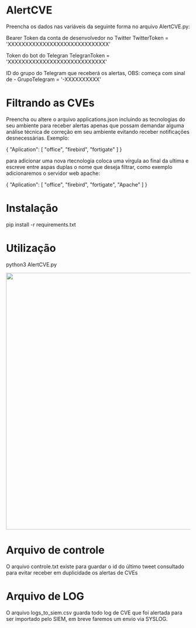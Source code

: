 # AlertCVE

Preencha os dados nas variáveis da seguinte forma no arquivo AlertCVE.py:

Bearer Token da conta de desenvolvedor no Twitter
TwitterToken = 'XXXXXXXXXXXXXXXXXXXXXXXXXXXXX'

Token do bot do Telegran
TelegranToken = 'XXXXXXXXXXXXXXXXXXXXXXXXXXXX'

ID do grupo do Telegram que receberá os alertas, OBS: começa com sinal de -
GrupoTelegram = '-XXXXXXXXXX'

# Filtrando as CVEs

Preencha ou altere o arquivo applications.json incluindo as tecnologias do seu ambiente para receber alertas apenas que possam demandar alguma análise técnica de correção em seu ambiente evitando receber notificações desnecessárias.
Exemplo:

{
	"Aplication": [
			"office",
			"firebird",
			"fortigate"
	]
}

para adicionar uma nova rtecnologia coloca uma vírgula ao final da ultima e escreve entre aspas duplas o nome que deseja filtrar, como exemplo adicionaremos o servidor web apache:

{
	"Aplication": [
			"office",
			"firebird",
			"fortigate",
            "Apache"
	]
}

# Instalação

pip install -r requirements.txt

# Utilização

python3 AlertCVE.py

<div align="center">
<img src="https://user-images.githubusercontent.com/5523049/212563819-18045cbe-1422-4794-a29d-0683f3c2f20d.png" width="700px" />
</div>

# Arquivo de controle

O arquivo controle.txt existe para guardar o id do último tweet consultado para evitar receber em duplicidade os alertas de CVEs

# Arquivo de LOG

O arquivo logs_to_siem.csv guarda todo log de CVE que foi alertada para ser importado pelo SIEM, em breve faremos um envio via SYSLOG.
